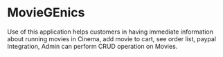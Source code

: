 # MovieGEnics
Use of this application helps customers in having immediate information about running movies in Cinema, add movie to cart, see order list, paypal Integration, Admin can perform CRUD operation on Movies.
